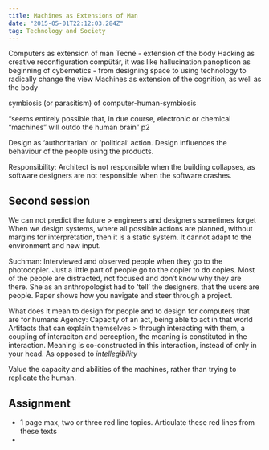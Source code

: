 ```yaml
---
title: Machines as Extensions of Man
date: "2015-05-01T22:12:03.284Z"
tag: Technology and Society
---
```


Computers as extension of man
Tecné - extension of the body
Hacking as creative reconfiguration
compütär, it was like hallucination
panopticon as beginning of cybernetics - from designing space to using technology to radically change the view
Machines as extension of the cognition, as well as the body

symbiosis (or parasitism) of computer-human-symbiosis

“seems entirely possible that, in due course, electronic or chemical “machines” will outdo the human brain” p2

Design as ‘authoritarian’ or ‘political’ action. Design influences the behaviour of the people using the products.

Responsibility: Architect is not responsible when the building collapses, as software designers are not responsible when the software crashes.

## Second session
We can not predict the future \> engineers and designers sometimes forget
When we design systems, where all possible actions are planned, without margins for interpretation, then it is a static system. It cannot adapt to the environment and new input.

Suchman: Interviewed and observed people when they go to the photocopier. Just a little part of people go to the copier to do copies. Most of the people are distracted, not focused and don’t know why they are there.
She as an anthropologist had to ‘tell’ the designers, that the users are people. 
Paper shows how you navigate and steer through a project.

What does it mean to design for people and to design for computers that are for humans
Agency: Capacity of an act, being able to act in that world
Artifacts that can explain themselves \> through interacting with them, a coupling of interaciton and perception, the meaning is constituted in the interaction. Meaning is co-constructed in this interaction, instead of only in your head.
As opposed to _intellegibility_

Value the capacity and abilities of the machines, rather than trying to replicate the human.


## Assignment
- 1 page max, two or three red line topics. Articulate these red lines from these texts
-  



